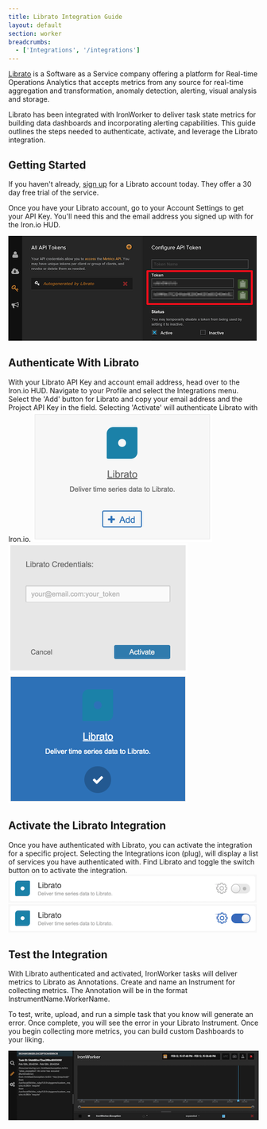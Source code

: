 ```yaml
---
title: Librato Integration Guide
layout: default
section: worker
breadcrumbs:
  - ['Integrations', '/integrations']
---
```


<a href="http://www.librato.com">Librato</a> is a Software as a Service company offering a platform for Real-time Operations Analytics that accepts metrics from any source for real-time aggregation and transformation, anomaly detection, alerting, visual analysis and storage.

Librato has been integrated with IronWorker to deliver task state metrics for building data dashboards and incorporating alerting capabilities. This guide outlines the steps needed to authenticate, activate, and leverage the Librato integration.

<h2 id="start">Getting Started</h2>
If you haven't already, <a href="https://metrics.librato.com/sign_up">sign up</a> for a Librato account today. They offer a 30 day free trial of the service.

Once you have your Librato account, go to your Account Settings to get your API Key. You'll need this and the email address you signed up with for the Iron.io HUD.

<img src="/images/worker/integrations/librato_token.png" alt="Librato API Key">

<h2 id="auth">Authenticate With Librato</h2>
With your Librato API Key and account email address, head over to the Iron.io HUD. Navigate to your Profile and select the Integrations menu. Select the 'Add' button for Librato and copy your email address and the Project API Key in the field. Selecting 'Activate' will authenticate Librato with Iron.io.

<img src="/images/worker/integrations/librato_auth1.png" alt="Librato Auth">
<img src="/images/worker/integrations/librato_auth2.png" alt="Librato Auth">
<img src="/images/worker/integrations/librato_auth3.png" alt="Librato Auth">

<h2 id="activate">Activate the Librato Integration</h2>
Once you have authenticated with Librato, you can activate the integration for a specific project. Selecting the Integrations icon (plug), will display a list of services you have authenticated with. Find Librato and toggle the switch button on to activate the integration.

<img src="/images/worker/integrations/librato_activation1.png" alt="Librato Activation">
<img src="/images/worker/integrations/librato_activation2.png" alt="Librato Activation">

<h2 id="Test">Test the Integration</h2>
With Librato authenticated and activated, IronWorker tasks will deliver metrics to Librato as Annotations. Create and name an Instrument for collecting metrics. The Annotation will be in the format InstrumentName.WorkerName.

To test, write, upload, and run a simple task that you know will generate an error. Once complete, you will see the error in your Librato Instrument. Once you begin collecting more metrics, you can build custom Dashboards to your liking.

<img src="/images/worker/integrations/librato_instrument.png" alt="Librato Instrument">





